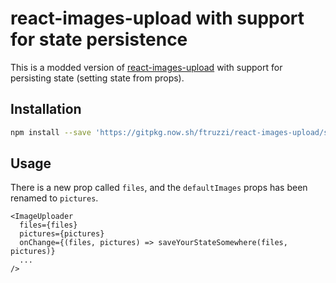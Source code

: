 # react-images-upload with support for state persistence

This is a modded version of [react-images-upload](https://github.com/JakeHartnell/react-images-upload) with support for persisting state (setting state from props).

## Installation

```bash
npm install --save 'https://gitpkg.now.sh/ftruzzi/react-images-upload/src/component'
```

## Usage

There is a new prop called `files`, and the `defaultImages` props has been renamed to `pictures`.

```JSX
<ImageUploader
  files={files}
  pictures={pictures}
  onChange={(files, pictures) => saveYourStateSomewhere(files, pictures)}
  ...
/>
```

